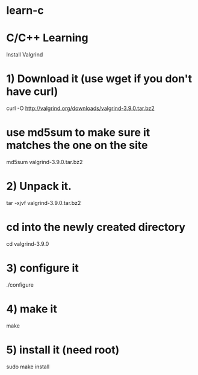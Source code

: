 learn-c
=======

# C/C++ Learning 
Install Valgrind
# 1) Download it (use wget if you don't have curl)
curl -O http://valgrind.org/downloads/valgrind-3.9.0.tar.bz2

# use md5sum to make sure it matches the one on the site
md5sum valgrind-3.9.0.tar.bz2

# 2) Unpack it.
tar -xjvf valgrind-3.9.0.tar.bz2

# cd into the newly created directory
cd valgrind-3.9.0

# 3) configure it
./configure

# 4) make it
make

# 5) install it (need root)
sudo make install

